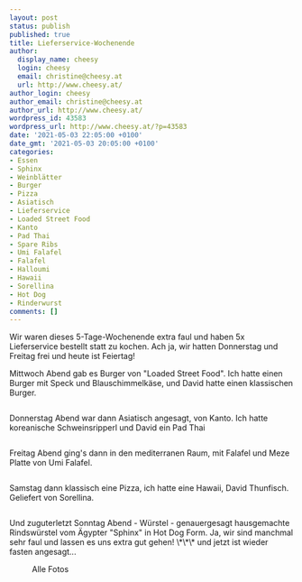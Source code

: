 ```yaml
---
layout: post
status: publish
published: true
title: Lieferservice-Wochenende
author:
  display_name: cheesy
  login: cheesy
  email: christine@cheesy.at
  url: http://www.cheesy.at/
author_login: cheesy
author_email: christine@cheesy.at
author_url: http://www.cheesy.at/
wordpress_id: 43583
wordpress_url: http://www.cheesy.at/?p=43583
date: '2021-05-03 22:05:00 +0100'
date_gmt: '2021-05-03 20:05:00 +0100'
categories:
- Essen
- Sphinx
- Weinblätter
- Burger
- Pizza
- Asiatisch
- Lieferservice
- Loaded Street Food
- Kanto
- Pad Thai
- Spare Ribs
- Umi Falafel
- Falafel
- Halloumi
- Hawaii
- Sorellina
- Hot Dog
- Rinderwurst
comments: []
---
```

<!-- wp:paragraph -->
Wir waren dieses 5-Tage-Wochenende extra faul und haben 5x Lieferservice bestellt statt zu kochen. Ach ja, wir hatten Donnerstag und Freitag frei und heute ist Feiertag!
<!-- /wp:paragraph -->
<!-- wp:paragraph -->
Mittwoch Abend gab es Burger von "Loaded Street Food". Ich hatte einen Burger mit Speck und Blauschimmelkäse, und David hatte einen klassischen Burger.
<!-- /wp:paragraph -->
<!-- wp:image {"id":43574} -->
<figure class="wp-block-image"><img src="{% link _fotos/leben-in-belfast/2021/takeaway-wochenende/Takeaway-Wochenende-001.jpg %}" alt="" class="wp-image-43574"></figure>
<!-- /wp:image -->
<!-- wp:paragraph -->
Donnerstag Abend war dann Asiatisch angesagt, von Kanto. Ich hatte koreanische Schweinsripperl und David ein Pad Thai
<!-- /wp:paragraph -->
<!-- wp:image {"id":43576} -->
<figure class="wp-block-image"><img src="{% link _fotos/leben-in-belfast/2021/takeaway-wochenende/Takeaway-Wochenende-003.jpg %}" alt="" class="wp-image-43576"></figure>
<!-- /wp:image -->
<!-- wp:paragraph -->
Freitag Abend ging's dann in den mediterranen Raum, mit Falafel und Meze Platte von Umi Falafel.
<!-- /wp:paragraph -->
<!-- wp:image {"id":43578} -->
<figure class="wp-block-image"><img src="{% link _fotos/leben-in-belfast/2021/takeaway-wochenende/Takeaway-Wochenende-005.jpg %}" alt="" class="wp-image-43578"></figure>
<!-- /wp:image -->
<!-- wp:paragraph -->
Samstag dann klassisch eine Pizza, ich hatte eine Hawaii, David Thunfisch. Geliefert von Sorellina.
<!-- /wp:paragraph -->
<!-- wp:image {"id":43579} -->
<figure class="wp-block-image"><img src="{% link _fotos/leben-in-belfast/2021/takeaway-wochenende/Takeaway-Wochenende-006.jpg %}" alt="" class="wp-image-43579"></figure>
<!-- /wp:image -->
<!-- wp:paragraph -->
Und zuguterletzt Sonntag Abend - Würstel - genauergesagt hausgemachte Rindswürstel vom Ägypter "Sphinx" in Hot Dog Form.
<!-- /wp:paragraph -->
<!-- wp:paragraph -->
Ja, wir sind manchmal sehr faul und lassen es uns extra gut gehen! \*\*\* und jetzt ist wieder fasten angesagt...
<!-- /wp:paragraph -->
<!-- wp:image {"id":43580,"linkDestination":"custom"} -->
<figure class="wp-block-image"><a href="{% link _fotos/leben-in-belfast/2021/takeaway-wochenende/index.md %}"><img src="{% link _fotos/leben-in-belfast/2021/takeaway-wochenende/Takeaway-Wochenende-007.jpg %}" alt="" class="wp-image-43580"></a><br>
<figcaption>Alle Fotos</figcaption>
</figure>
<!-- /wp:image -->
